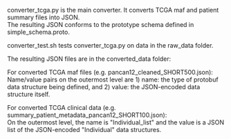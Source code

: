 converter_tcga.py is the main converter. It converts TCGA maf and patient summary files into JSON.  
The resulting JSON conforms to the prototype schema defined in simple_schema.proto.

converter_test.sh tests converter_tcga.py on data in the raw_data folder.

The resulting JSON files are in the converted_data folder:

For converted TCGA maf files (e.g. pancan12_cleaned_SHORT500.json):  
Name/value pairs on the outermost level are 1) name: the type of protobuf data structure being defined, and 2) value: the JSON-encoded data structure itself.

For converted TCGA clinical data (e.g. summary_patient_metadata_pancan12_SHORT100.json):  
On the outermost level, the name is "Individual_list" and the value is a JSON list of the JSON-encoded "Individual" data structures.